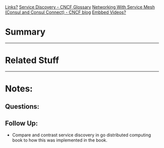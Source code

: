 [Links?](#)
[Service Discovery - CNCF Glossary](https://glossary.cncf.io/service-discovery/)
[Networking With Service Mesh (Consul and Consul Connect) - CNCF blog](https://www.cncf.io/blog/2021/07/15/networking-with-a-service-mesh-use-cases-best-practices-and-comparison-of-top-mesh-options/)
[Embbed Videos?](#)
# Summary

----
# Related Stuff

----
# Notes:

## Questions:

## Follow Up:
- Compare and contrast service discovery in go distributed computing book to how this was implemented in the book.
